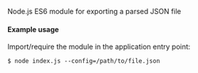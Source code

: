 Node.js ES6 module for exporting a parsed JSON file

#### Example usage
Import/require the module in the application entry point:

`$ node index.js --config=/path/to/file.json`
